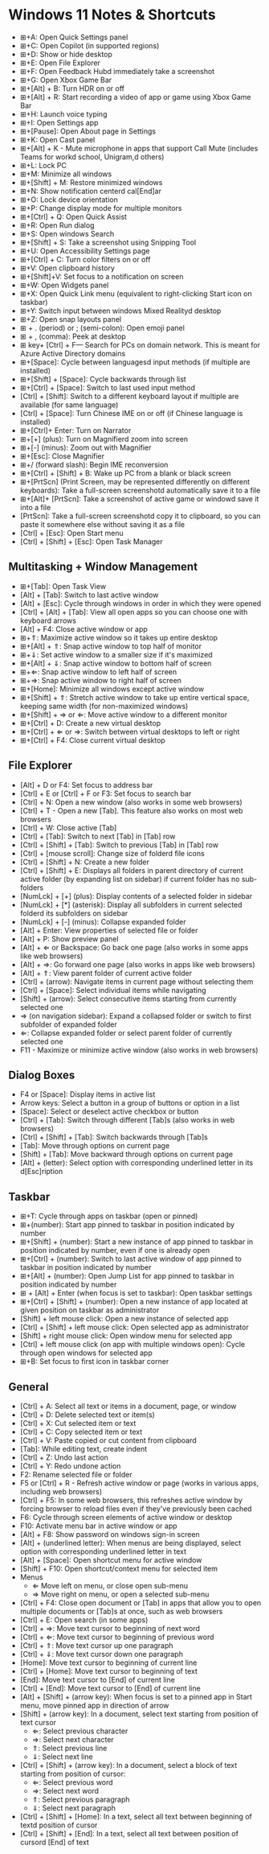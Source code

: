 # Windows 11 Notes & Shortcuts

- ⊞+A: Open Quick Settings panel
- ⊞+C: Open Copilot (in supported regions)
- ⊞+D: Show or hide desktop
- ⊞+E: Open File Explorer
- ⊞+F: Open Feedback Hubd immediately take a screenshot
- ⊞+G: Open Xbox Game Bar
- ⊞+[Alt] + B: Turn HDR on or off
- ⊞+[Alt] + R: Start recording a video of app or game using Xbox Game Bar
- ⊞+H: Launch voice typing
- ⊞+I: Open Settings app
- ⊞+[Pause]: Open About page in Settings
- ⊞+K: Open Cast panel
- ⊞+[Alt] + K - Mute microphone in apps that support Call Mute (includes Teams for workd school, Unigram,d others)
- ⊞+L: Lock PC
- ⊞+M: Minimize all windows
- ⊞+[Shift] + M: Restore minimized windows
- ⊞+N: Show notification centerd cal[End]ar
- ⊞+O: Lock device orientation
- ⊞+P: Change display mode for multiple monitors
- ⊞+[Ctrl] + Q: Open Quick Assist
- ⊞+R: Open Run dialog
- ⊞+S: Open windows Search
- ⊞+[Shift] + S: Take a screenshot using Snipping Tool
- ⊞+U: Open Accessibility Settings page
- ⊞+[Ctrl] + C: Turn color filters on or off
- ⊞+V: Open clipboard history
- ⊞+[Shift]+V: Set focus to a notification on screen
- ⊞+W: Open Widgets panel
- ⊞+X: Open Quick Link menu (equivalent to right-clicking Start icon on taskbar)
- ⊞+Y: Switch input between windows Mixed Realityd desktop
- ⊞+Z: Open snap layouts panel
- ⊞ + . (period) or ; (semi-colon): Open emoji panel
- ⊞ + , (comma): Peek at desktop
- ⊞ key+ [Ctrl] + F— Search for PCs on domain network. This is meant for Azure Active Directory domains
- ⊞+[Space]: Cycle between languagesd input methods (if multiple are installed)
- ⊞+[Shift] + [Space]: Cycle backwards through list
- ⊞+[Ctrl] + [Space]: Switch to last used input method
- [Ctrl] + [Shift]: Switch to a different keyboard layout if multiple are available (for same language)
- [Ctrl] + [Space]: Turn Chinese IME on or off (if Chinese language is installed)
- ⊞+[Ctrl]+ Enter: Turn on Narrator
- ⊞+[+] (plus): Turn on Magnifierd zoom into screen
- ⊞+[-] (minus): Zoom out with Magnifier
- ⊞+[Esc]: Close Magnifier
- ⊞+/ (forward slash): Begin IME reconversion
- ⊞+[Ctrl] + [Shift] + B: Wake up PC from a blank or black screen
- ⊞+[PrtScn] (Print Screen, may be represented differently on different keyboards): Take a full-screen screenshotd automatically save it to a file
- ⊞+[Alt]+ [PrtScn]: Take a screenshot of active game or windowd save it into a file
- [PrtScn]: Take a full-screen screenshotd copy it to clipboard, so you can paste it somewhere else without saving it as a file
- [Ctrl] + [Esc]: Open Start menu
- [Ctrl] + [Shift] + [Esc]: Open Task Manager

## Multitasking + Window Management

- ⊞+[Tab]: Open Task View
- [Alt] + [Tab]: Switch to last active window
- [Alt] + [Esc]: Cycle through windows in order in which they were opened
- [Ctrl] + [Alt] + [Tab]: View all open apps so you can choose one with keyboard arrows
- [Alt] + F4: Close active window or app
- ⊞+⇑: Maximize active window so it takes up entire desktop
- ⊞+[Alt] + ⇑: Snap active window to top half of monitor
- ⊞+⇓: Set active window to a smaller size if it's maximized
- ⊞+[Alt] + ⇓: Snap active window to bottom half of screen
- ⊞+⇐: Snap active window to left half of screen
- ⊞+⇒: Snap active window to right half of screen
- ⊞+[Home]: Minimize all windows except active window
- ⊞+[Shift] + ⇑: Stretch active window to take up entire vertical space, keeping same width (for non-maximized windows)
- ⊞+[Shift] + ⇒ or ⇐: Move active window to a different monitor
- ⊞+[Ctrl] + D: Create a new virtual desktop
- ⊞+[Ctrl] + ⇐ or ⇒: Switch between virtual desktops to left or right
- ⊞+[Ctrl] + F4: Close current virtual desktop

## File Explorer

- [Alt] + D or F4: Set focus to address bar
- [Ctrl] + E or [Ctrl] + F or F3: Set focus to search bar
- [Ctrl] + N: Open a new window (also works in some web browsers)
- [Ctrl] + T - Open a new [Tab]. This feature also works on most web browsers
- [Ctrl] + W: Close active [Tab]
- [Ctrl] + [Tab]: Switch to next [Tab] in [Tab] row
- [Ctrl] + [Shift] + [Tab]: Switch to previous [Tab] in [Tab] row
- [Ctrl] + [mouse scroll]: Change size of folderd file icons
- [Ctrl] + [Shift] + N: Create a new folder
- [Ctrl] + [Shift] + E: Displays all folders in parent directory of current active folder (by expanding list on sidebar) if current folder has no sub-folders
- [NumLck] + [+] (plus): Display contents of a selected folder in sidebar
- [NumLck] + [*] (asterisk): Display all subfolders in current selected folderd its subfolders on sidebar
- [NumLck] + [-] (minus): Collapse expanded folder
- [Alt] + Enter: View properties of selected file or folder
- [Alt] + P: Show preview panel
- [Alt] + ⇐ or Backspace: Go back one page (also works in some apps like web browsers)
- [Alt] + ⇒: Go forward one page (also works in apps like web browsers)
- [Alt] + ⇑: View parent folder of current active folder
- [Ctrl] + (arrow): Navigate items in current page without selecting them
- [Ctrl] + [Space]: Select individual items while navigating
- [Shift] + (arrow): Select consecutive items starting from currently selected one
- ⇒ (on navigation sidebar): Expand a collapsed folder or switch to first subfolder of expanded folder
- ⇐: Collapse expanded folder or select parent folder of currently selected one
- F11 - Maximize or minimize active window (also works in web browsers)

## Dialog Boxes

- F4 or [Space]: Display items in active list
- Arrow keys: Select a button in a group of buttons or option in a list
- [Space]: Select or deselect active checkbox or button
- [Ctrl] + [Tab]: Switch through different [Tab]s (also works in web browsers)
- [Ctrl] + [Shift] + [Tab]: Switch backwards through [Tab]s
- [Tab]: Move through options on current page
- [Shift] + [Tab]: Move backward through options on current page
- [Alt] + (letter): Select option with corresponding underlined letter in its d[Esc]ription

## Taskbar

- ⊞+T: Cycle through apps on taskbar (open or pinned)
- ⊞+(number): Start app pinned to taskbar in position indicated by number
- ⊞+[Shift] + (number): Start a new instance of app pinned to taskbar in position indicated by number, even if one is already open
- ⊞+[Ctrl] + (number): Switch to last active window of app pinned to taskbar in position indicated by number
- ⊞+[Alt] + (number): Open Jump List for app pinned to taskbar in position indicated by number
- ⊞ + [Alt] + Enter (when focus is set to taskbar): Open taskbar settings
- ⊞+[Ctrl] + [Shift] + (number): Open a new instance of app located at given position on taskbar as administrator
- [Shift] + left mouse click: Open a new instance of selected app
- [Ctrl] + [Shift] + left mouse click: Open selected app as administrator
- [Shift] + right mouse click: Open window menu for selected app
- [Ctrl] + left mouse click (on app with multiple windows open): Cycle through open windows for selected app
- ⊞+B: Set focus to first icon in taskbar corner

## General

- [Ctrl] + A: Select all text or items in a document, page, or window
- [Ctrl] + D: Delete selected text or item(s)
- [Ctrl] + X: Cut selected item or text
- [Ctrl] + C: Copy selected item or text
- [Ctrl] + V: Paste copied or cut content from clipboard
- [Tab]: While editing text, create indent
- [Ctrl] + Z: Undo last action
- [Ctrl] + Y: Redo undone action
- F2: Rename selected file or folder
- F5 or [Ctrl] + R - Refresh active window or page (works in various apps, including web browsers)
- [Ctrl] + F5: In some web browsers, this refreshes active window by forcing browser to reload files even if they've previously been cached
- F6: Cycle through screen elements of active window or desktop
- F10: Activate menu bar in active window or app
- [Alt] + F8: Show password on windows sign-in screen
- [Alt] + (underlined letter): When menus are being displayed, select option with corresponding underlined letter in text
- [Alt] + [Space]: Open shortcut menu for active window
- [Shift] + F10: Open shortcut/context menu for selected item
- Menus
  - ⇐ Move left on menu, or close open sub-menu
  - ⇒ Move right on menu, or open a selected sub-menu
- [Ctrl] + F4: Close open document or [Tab] in apps that allow you to open multiple documents or [Tab]s at once, such as web browsers
- [Ctrl] + E: Open search (in some apps)
- [Ctrl] + ⇒: Move text cursor to beginning of next word
- [Ctrl] + ⇐: Move text cursor to beginning of previous word
- [Ctrl] + ⇑: Move text cursor up one paragraph
- [Ctrl] + ⇓: Move text cursor down one paragraph
- [Home]: Move text cursor to beginning of current line
- [Ctrl] + [Home]: Move text cursor to beginning of text
- [End]: Move text cursor to [End] of current line
- [Ctrl] + [End]: Move text cursor to [End] of current line
- [Alt] + [Shift] + (arrow key): When focus is set to a pinned app in Start menu, move pinned app in direction of arrow
- [Shift] + (arrow key): In a document, select text starting from position of text cursor
  - ⇐: Select previous character
  - ⇒: Select next character
  - ⇑: Select previous line
  - ⇓: Select next line
- [Ctrl] + [Shift] + (arrow key): In a document, select a block of text starting from position of cursor:
  - ⇐: Select previous word
  - ⇒: Select next word
  - ⇑: Select previous paragraph
  - ⇓: Select next paragraph
- [Ctrl] + [Shift] + [Home]: In a text, select all text between beginning of textd position of cursor
- [Ctrl] + [Shift] + [End]: In a text, select all text between position of cursord [End] of text

